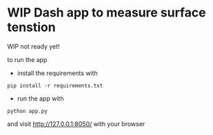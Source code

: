 # WIP Dash app to measure surface tenstion

WIP not ready yet!

to run the app

- install the requirements with 

```
pip install -r requirements.txt
```

- run the app with

```
python app.py
```

and visit http://127.0.0.1:8050/ with your browser
